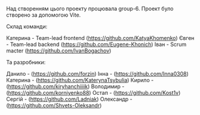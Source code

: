Над створенням цього проекту процювала group-6. Проект було створено за допомогою Vite.

Склад команди:

Катерина - Team-lead frontend (https://github.com/KatyaKhomenko) Євген - Team-lead backend (https://github.com/Eugene-Khonich)  Іван - Scrum macter (https://github.com/IvanBogachov)

Та разробники:

Данило - (https://github.com/forzin)
Інна - (https://github.com/Inna0308)
Катерина - (https://github.com/KaterynaTsybulia)
Кирило - (https://github.com/kiryhanchiiiik)
Володимир - (https://github.com/korniyenko88)
Остап - (https://github.com/Kost1v)
Сергій - (https://github.com/Ladniak)
Олександр - (https://github.com/Shvets-Oleksandr)
